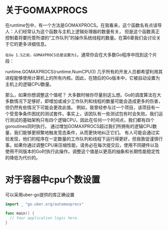 # 关于GOMAXPROCS
在runtime包中，有一个方法是GOMAXPROCS。在我看来，这个函数名有点误导人：人们经常认为这个函数与主机上逻辑处理器的数量有关， 但是这个函数真正控制着将要托管所谓的“工作队列”的操作系统线程的数量。在第6章我们会讨论关于它的更多详细信息。

`在Go 1.5之前，GOMAXPROCS总是设置为1`，通常你会在大多数Go程序中找到这个片段：

runtime.GOMAXPROCS(runtime.NumCPU())
几乎所有的开发人员都希望利用其进程能够使用计算机上的所有内核。因此，在随后的Go版本中，它被自动设置为主机上的逻辑CPU数量。

那么，如果你想调整这个值呢？ 大多数时候你尽量别这么想。Go的调度算法在大多数情况下足够好，即增加或减少工作队列和线程的数量可能会造成更多的伤害，但仍然有些情况下可能会更改此值。
例如，我曾经参与过一个项目，该项目有一个受竞争条件困扰的测试套件。事实上，该团队有一些测试包有时会失败。我们运行测试的基础架构只有四个逻辑CPU，因此在任何一个时间点，我们都有四个goroutines同时执行。 通过增加GOMAXPROCS超过我们所拥有的逻辑CPU数量，我们能够更频繁地触发竞态条件，从而更快地纠正它们。
有人可能会通过实验发现，他们的程序在一定数量的工作队列和线程下运行得更好，但我敦促谨慎行事。如果你通过调整CPU来压缩性能，请务必在每次提交后，使用不同硬件以及使用不同版本的Go时执行此操作。调整这个值是以更高的抽象和长期性能稳定性的降低为代价的。

# 对于容器中cpu个数设置
可以采用uber-go提供的库正确设置
```go
import _ "go.uber.org/automaxprocs"

func main() {
  // Your application logic here.
}
```

